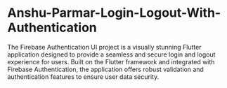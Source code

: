 # Anshu-Parmar-Login-Logout-With-Authentication
The Firebase Authentication UI project is a visually stunning Flutter application designed to provide a seamless and secure login and logout experience for users. Built on the Flutter framework and integrated with Firebase Authentication, the application offers robust validation and authentication features to ensure user data security.
